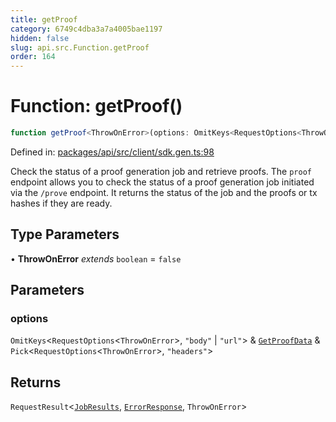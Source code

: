 ```yaml
---
title: getProof
category: 6749c4dba3a7a4005bae1197
hidden: false
slug: api.src.Function.getProof
order: 164
---
```


# Function: getProof()

```ts
function getProof<ThrowOnError>(options: OmitKeys<RequestOptions<ThrowOnError>, "body" | "url"> & GetProofData & Pick<RequestOptions<ThrowOnError>, "headers">): RequestResult<JobResults, ErrorResponse, ThrowOnError>
```

Defined in: [packages/api/src/client/sdk.gen.ts:98](https://github.com/zkcloudworker/minatokens-lib/blob/main/packages/api/src/client/sdk.gen.ts#L98)

Check the status of a proof generation job and retrieve proofs.
The `proof` endpoint allows you to check the status of a proof generation job initiated via the `/prove` endpoint.
It returns the status of the job and the proofs or tx hashes if they are ready.

## Type Parameters

• **ThrowOnError** *extends* `boolean` = `false`

## Parameters

### options

`OmitKeys`\<`RequestOptions`\<`ThrowOnError`\>, `"body"` \| `"url"`\> & [`GetProofData`](apisrctypealiasgetproofdata) & `Pick`\<`RequestOptions`\<`ThrowOnError`\>, `"headers"`\>

## Returns

`RequestResult`\<[`JobResults`](apisrctypealiasjobresults), [`ErrorResponse`](apisrctypealiaserrorresponse), `ThrowOnError`\>
